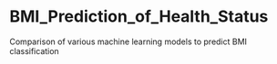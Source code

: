 # BMI_Prediction_of_Health_Status
Comparison of various machine learning models to predict BMI classification
